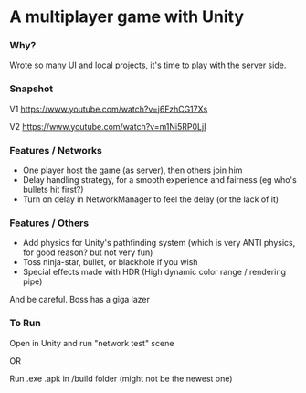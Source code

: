 
# A multiplayer game with Unity

### Why?

Wrote so many UI and local projects, it's time to play with the server side.

### Snapshot
V1 https://www.youtube.com/watch?v=j6FzhCG17Xs

V2 https://www.youtube.com/watch?v=m1Ni5RP0LjI

### Features / Networks
 - One player host the game (as server), then others join him
 - Delay handling strategy, for a smooth experience and fairness (eg who's bullets hit first?)
 - Turn on delay in NetworkManager to feel the delay (or the lack of it)
   
### Features / Others
 - Add physics for Unity's pathfinding system (which is very ANTI physics, for good reason? but not very fun)
 - Toss ninja-star, bullet, or blackhole if you wish
 - Special effects made with HDR (High dynamic color range / rendering pipe)

And be careful. Boss has a giga lazer


### To Run

Open in Unity and run "network test" scene

OR

Run .exe .apk in /build folder (might not be the newest one)
